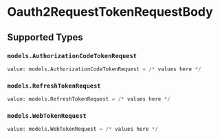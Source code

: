 # Oauth2RequestTokenRequestBody


## Supported Types

### `models.AuthorizationCodeTokenRequest`

```python
value: models.AuthorizationCodeTokenRequest = /* values here */
```

### `models.RefreshTokenRequest`

```python
value: models.RefreshTokenRequest = /* values here */
```

### `models.WebTokenRequest`

```python
value: models.WebTokenRequest = /* values here */
```

